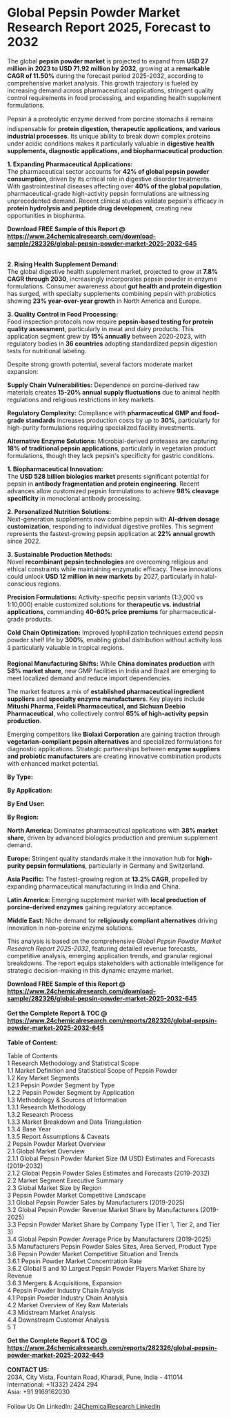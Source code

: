 <h1>Global Pepsin Powder Market Research Report 2025, Forecast to 2032</h1><p>The global <strong>pepsin powder market</strong> is projected to expand from <strong>USD 27 million in 2023 to USD 71.92 million by 2032</strong>, growing at a <strong>remarkable CAGR of 11.50%</strong> during the forecast period 2025-2032, according to comprehensive market analysis. This growth trajectory is fueled by increasing demand across pharmaceutical applications, stringent quality control requirements in food processing, and expanding health supplement formulations.</p><p>Pepsin â a proteolytic enzyme derived from porcine stomachs â remains indispensable for <strong>protein digestion, therapeutic applications, and various industrial processes</strong>. Its unique ability to break down complex proteins under acidic conditions makes it particularly valuable in <strong>digestive health supplements, diagnostic applications, and biopharmaceutical production</strong>.</p><p><strong>1. Expanding Pharmaceutical Applications:</strong><br>
The pharmaceutical sector accounts for <strong>42% of global pepsin powder consumption</strong>, driven by its critical role in digestive disorder treatments. With gastrointestinal diseases affecting over <strong>40% of the global population</strong>, pharmaceutical-grade high-activity pepsin formulations are witnessing unprecedented demand. Recent clinical studies validate pepsin's efficacy in <strong>protein hydrolysis and peptide drug development</strong>, creating new opportunities in biopharma.</p><div><b>Download FREE Sample of this Report @ 
            <a href="https://www.24chemicalresearch.com/download-sample/282326/global-pepsin-powder-market-2025-2032-645">
            https://www.24chemicalresearch.com/download-sample/282326/global-pepsin-powder-market-2025-2032-645</a></b></div><br><p><strong>2. Rising Health Supplement Demand:</strong><br>
The global digestive health supplement market, projected to grow at <strong>7.8% CAGR through 2030</strong>, increasingly incorporates pepsin powder in enzyme formulations. Consumer awareness about <strong>gut health and protein digestion</strong> has surged, with specialty supplements combining pepsin with probiotics showing <strong>23% year-over-year growth</strong> in North America and Europe.</p><p><strong>3. Quality Control in Food Processing:</strong><br>
Food inspection protocols now require <strong>pepsin-based testing for protein quality assessment</strong>, particularly in meat and dairy products. This application segment grew by <strong>15% annually</strong> between 2020-2023, with regulatory bodies in <strong>36 countries</strong> adopting standardized pepsin digestion tests for nutritional labeling.</p><p>Despite strong growth potential, several factors moderate market expansion:</p><p><strong>Supply Chain Vulnerabilities:</strong> Dependence on porcine-derived raw materials creates <strong>15-20% annual supply fluctuations</strong> due to animal health regulations and religious restrictions in key markets.</p><p><strong>Regulatory Complexity:</strong> Compliance with <strong>pharmaceutical GMP and food-grade standards</strong> increases production costs by up to <strong>30%</strong>, particularly for high-purity formulations requiring specialized facility investments.</p><p><strong>Alternative Enzyme Solutions:</strong> Microbial-derived proteases are capturing <strong>18% of traditional pepsin applications</strong>, particularly in vegetarian product formulations, though they lack pepsin's specificity for gastric conditions.</p><p><strong>1. Biopharmaceutical Innovation:</strong><br>
The <strong>USD 528 billion biologics market</strong> presents significant potential for pepsin in <strong>antibody fragmentation and protein engineering</strong>. Recent advances allow customized pepsin formulations to achieve <strong>98% cleavage specificity</strong> in monoclonal antibody processing.</p><p><strong>2. Personalized Nutrition Solutions:</strong><br>
Next-generation supplements now combine pepsin with <strong>AI-driven dosage customization</strong>, responding to individual digestive profiles. This segment represents the fastest-growing pepsin application at <strong>22% annual growth</strong> since 2022.</p><p><strong>3. Sustainable Production Methods:</strong><br>
Novel <strong>recombinant pepsin technologies</strong> are overcoming religious and ethical constraints while maintaining enzymatic efficacy. These innovations could unlock <strong>USD 12 million in new markets</strong> by 2027, particularly in halal-conscious regions.</p><p><strong>Precision Formulations:</strong> Activity-specific pepsin variants (1:3,000 vs 1:10,000) enable customized solutions for <strong>therapeutic vs. industrial applications</strong>, commanding <strong>40-60% price premiums</strong> for pharmaceutical-grade products.</p><p><strong>Cold Chain Optimization:</strong> Improved lyophilization techniques extend pepsin powder shelf life by <strong>300%</strong>, enabling global distribution without activity loss â particularly valuable in tropical regions.</p><p><strong>Regional Manufacturing Shifts:</strong> While <strong>China dominates production</strong> with <strong>58% market share</strong>, new GMP facilities in India and Brazil are emerging to meet localized demand and reduce import dependencies.</p><p>The market features a mix of <strong>established pharmaceutical ingredient suppliers</strong> and <strong>specialty enzyme manufacturers</strong>. Key players include <strong>Mitushi Pharma, Feideli Pharmaceutical, and Sichuan Deebio Pharmaceutical</strong>, who collectively control <strong>65% of high-activity pepsin production</strong>.</p><p>Emerging competitors like <strong>Biolaxi Corporation</strong> are gaining traction through <strong>vegetarian-compliant pepsin alternatives</strong> and specialized formulations for diagnostic applications. Strategic partnerships between <strong>enzyme suppliers and probiotic manufacturers</strong> are creating innovative combination products with enhanced market potential.</p><p><strong>By Type:</strong></p><p><strong>By Application:</strong></p><p><strong>By End User:</strong></p><p><strong>By Region:</strong></p><p><strong>North America:</strong> Dominates pharmaceutical applications with <strong>38% market share</strong>, driven by advanced biologics production and premium supplement demand.</p><p><strong>Europe:</strong> Stringent quality standards make it the innovation hub for <strong>high-purity pepsin formulations</strong>, particularly in Germany and Switzerland.</p><p><strong>Asia Pacific:</strong> The fastest-growing region at <strong>13.2% CAGR</strong>, propelled by expanding pharmaceutical manufacturing in India and China.</p><p><strong>Latin America:</strong> Emerging supplement market with <strong>local production of porcine-derived enzymes</strong> gaining regulatory acceptance.</p><p><strong>Middle East:</strong> Niche demand for <strong>religiously compliant alternatives</strong> driving innovation in non-porcine enzyme solutions.</p><p>This analysis is based on the comprehensive <em>Global Pepsin Powder Market Research Report 2025-2032</em>, featuring detailed revenue forecasts, competitive analysis, emerging application trends, and granular regional breakdowns. The report equips stakeholders with actionable intelligence for strategic decision-making in this dynamic enzyme market.</p><div><b>Download FREE Sample of this Report @ 
            <a href="https://www.24chemicalresearch.com/download-sample/282326/global-pepsin-powder-market-2025-2032-645">
            https://www.24chemicalresearch.com/download-sample/282326/global-pepsin-powder-market-2025-2032-645</a></b></div><br><div><b>Get the Complete Report & TOC @ 
            <a href="https://www.24chemicalresearch.com/reports/282326/global-pepsin-powder-market-2025-2032-645">
            https://www.24chemicalresearch.com/reports/282326/global-pepsin-powder-market-2025-2032-645</a></b></div><br>
            <b>Table of Content:</b><p>Table of Contents<br />
1 Research Methodology and Statistical Scope<br />
1.1 Market Definition and Statistical Scope of Pepsin Powder<br />
1.2 Key Market Segments<br />
1.2.1 Pepsin Powder Segment by Type<br />
1.2.2 Pepsin Powder Segment by Application<br />
1.3 Methodology & Sources of Information<br />
1.3.1 Research Methodology<br />
1.3.2 Research Process<br />
1.3.3 Market Breakdown and Data Triangulation<br />
1.3.4 Base Year<br />
1.3.5 Report Assumptions & Caveats<br />
2 Pepsin Powder Market Overview<br />
2.1 Global Market Overview<br />
2.1.1 Global Pepsin Powder Market Size (M USD) Estimates and Forecasts (2019-2032)<br />
2.1.2 Global Pepsin Powder Sales Estimates and Forecasts (2019-2032)<br />
2.2 Market Segment Executive Summary<br />
2.3 Global Market Size by Region<br />
3 Pepsin Powder Market Competitive Landscape<br />
3.1 Global Pepsin Powder Sales by Manufacturers (2019-2025)<br />
3.2 Global Pepsin Powder Revenue Market Share by Manufacturers (2019-2025)<br />
3.3 Pepsin Powder Market Share by Company Type (Tier 1, Tier 2, and Tier 3)<br />
3.4 Global Pepsin Powder Average Price by Manufacturers (2019-2025)<br />
3.5 Manufacturers Pepsin Powder Sales Sites, Area Served, Product Type<br />
3.6 Pepsin Powder Market Competitive Situation and Trends<br />
3.6.1 Pepsin Powder Market Concentration Rate<br />
3.6.2 Global 5 and 10 Largest Pepsin Powder Players Market Share by Revenue<br />
3.6.3 Mergers & Acquisitions, Expansion<br />
4 Pepsin Powder Industry Chain Analysis<br />
4.1 Pepsin Powder Industry Chain Analysis<br />
4.2 Market Overview of Key Raw Materials<br />
4.3 Midstream Market Analysis<br />
4.4 Downstream Customer Analysis<br />
5 T</p><div><b>Get the Complete Report & TOC @ 
            <a href="https://www.24chemicalresearch.com/reports/282326/global-pepsin-powder-market-2025-2032-645">
            https://www.24chemicalresearch.com/reports/282326/global-pepsin-powder-market-2025-2032-645</a></b></div><br><b>CONTACT US:</b><br>
            203A, City Vista, Fountain Road, Kharadi, Pune, India - 411014<br>
            International: +1(332) 2424 294<br>
            Asia: +91 9169162030 <br><br>
            Follow Us On LinkedIn: <a href="https://www.linkedin.com/company/24chemicalresearch/">24ChemicalResearch LinkedIn</a>